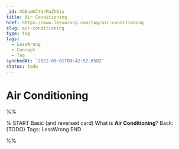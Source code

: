 ```yaml
---
_id: XGEumKCYarMaZh8iu
title: Air Conditioning
href: https://www.lesswrong.com/tag/air-conditioning
slug: air-conditioning
type: tag
tags:
  - LessWrong
  - Concept
  - Tag
synchedAt: '2022-09-01T09:42:57.658Z'
status: todo
---
```


# Air Conditioning


%%

% START
Basic (and reversed card)
What is **Air Conditioning**?
Back: {TODO}
Tags: LessWrong
END

%%
	
